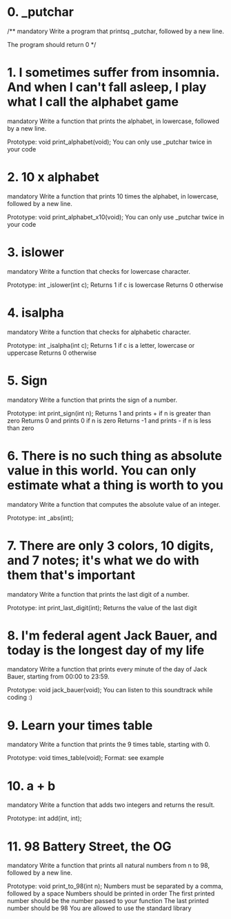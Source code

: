 # 0. _putchar
/** mandatory
Write a program that printsq _putchar, followed by a new line.

The program should return 0
*/

# 1. I sometimes suffer from insomnia. And when I can't fall asleep, I play what I call the alphabet game
mandatory
Write a function that prints the alphabet, in lowercase, followed by a new line.

Prototype: void print_alphabet(void);
You can only use _putchar twice in your code

# 2. 10 x alphabet
mandatory
Write a function that prints 10 times the alphabet, in lowercase, followed by a new line.

Prototype: void print_alphabet_x10(void);
You can only use _putchar twice in your code

#   3. islower
mandatory
Write a function that checks for lowercase character.

Prototype: int _islower(int c);
Returns 1 if c is lowercase
Returns 0 otherwise

# 4. isalpha
mandatory
Write a function that checks for alphabetic character.

Prototype: int _isalpha(int c);
Returns 1 if c is a letter, lowercase or uppercase
Returns 0 otherwise

# 5. Sign
mandatory
Write a function that prints the sign of a number.

Prototype: int print_sign(int n);
Returns 1 and prints + if n is greater than zero
Returns 0 and prints 0 if n is zero
Returns -1 and prints - if n is less than zero

# 6. There is no such thing as absolute value in this world. You can only estimate what a thing is worth to you
mandatory
Write a function that computes the absolute value of an integer.

Prototype: int _abs(int);

# 7. There are only 3 colors, 10 digits, and 7 notes; it's what we do with them that's important
mandatory
Write a function that prints the last digit of a number.

Prototype: int print_last_digit(int);
Returns the value of the last digit

# 8. I'm federal agent Jack Bauer, and today is the longest day of my life
mandatory
Write a function that prints every minute of the day of Jack Bauer, starting from 00:00 to 23:59.

Prototype: void jack_bauer(void);
You can listen to this soundtrack while coding :)

# 9. Learn your times table
mandatory
Write a function that prints the 9 times table, starting with 0.

Prototype: void times_table(void);
Format: see example

# 10. a + b
mandatory
Write a function that adds two integers and returns the result.

Prototype: int add(int, int);

# 11. 98 Battery Street, the OG
mandatory
Write a function that prints all natural numbers from n to 98, followed by a new line.

Prototype: void print_to_98(int n);
Numbers must be separated by a comma, followed by a space
Numbers should be printed in order
The first printed number should be the number passed to your function
The last printed number should be 98
You are allowed to use the standard library

